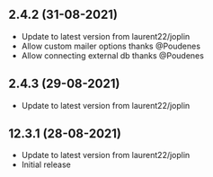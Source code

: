 
## 2.4.2 (31-08-2021)
- Update to latest version from laurent22/joplin
- Allow custom mailer options thanks @Poudenes
- Allow connecting external db thanks @Poudenes

## 2.4.3 (29-08-2021)
- Update to latest version from laurent22/joplin

## 12.3.1 (28-08-2021)
- Update to latest version from laurent22/joplin
- Initial release
